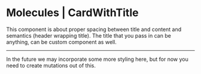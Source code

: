 # Molecules | CardWithTitle

This component is about proper spacing between title and content and semantics (header wrapping title).
The title that you pass in can be anything, can be custom component as well.

---

In the future we may incorporate some more styling here, but for now you need to create mutations out of this.
